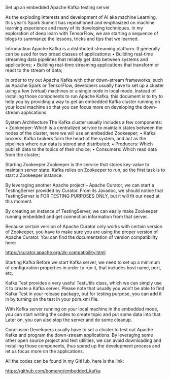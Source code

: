 Set up an embedded Apache Kafka testing server


As the exploding interests and development of AI aka machine Learning, this year’s Spark Summit has repositioned and emphasized on machine learning experience and many of its developing techniques.  In my exploration of deep learn with TensorFlow, we are starting a sequence of blogs to summarize the lessons, tricks and tips that we learned.  

Introduction
Apache Kafka is a distributed streaming platform. It generally can be used for two broad classes of applications:
•	Building real-time streaming data pipelines that reliably get data between systems and applications;
•	Building real-time streaming applications that transform or react to the stream of data;

In order to try out Apache Kafka with other down-stream frameworks, such as Apache Spark or TensorFlow, developers usually have to set up a cluster using a few (virtual) machines or a single node in local mode. Instead of installing those components to run Apache Kafka, this document is to try to help you by providing a way to get an embedded Kafka cluster running on your local machine so that you can focus more on developing the down-stream applications.

System Architecture
The Kafka cluster usually includes a few components:
•	Zookeeper:  Which is a centralized service to maintain states between the nodes of the cluster, here we will use an embedded Zookeeper;
•	Kafka brokers: Kafka brokers form the heart of the system, and act as the pipelines where our data is stored and distributed;
•	Producers: Which publish data to the topics of their choice;
•	Consumers: Which read data from the cluster;

Starting Zookeeper
Zookeeper is the service that stores key-value to maintain server state. Kafka relies on Zookeeper to run, so the first task is to start a Zookeeper instance.

By leveraging another Apache project – Apache Curator, we can start a TestingServer provided by Curator. From its Javadoc, we should notice that TestingServer is FOR TESTING PURPOSES ONLY, but it will fit our need at this moment.

By creating an instance of TestingServer, we can easily make Zookeeper running embedded and get connection information from that server. 

Because certain version of Apache Curator only works with certain version of Zookeeper, you have to make sure you are using the proper version of Apache Curator. You can find the documentation of version compatibility here:

https://curator.apache.org/zk-compatibility.html

Starting Kafka
Before we start Kafka server, we need to set up a minimum of configuration properties in order to run it, that includes host name, port, etc.

Kafka Test provides a very useful TestUtils class, which we can simply use it to create a Kafka server. Please note that usually you won’t be able to find Kafka Test in your release package, but for testing purpose, you can add it in by turning on the <classifier>test</classifier> in your pom.xml file.

With Kafka server running on your local machine in the embedded mode, you can start writing the codes to create topic and put some data into that. Later on, you can also stop the server and do some cleanup.

Conclusion
Developers usually have to set a cluster to test out Apache Kafka and program the down-stream applications. By leveraging some other open source project and test utilities, we can avoid downloading and installing those components, thus speed up the development process and let us focus more on the applications.

All the codes can be found in my GitHub, here is the link:

https://github.com/bomeng/embedded_kafka

